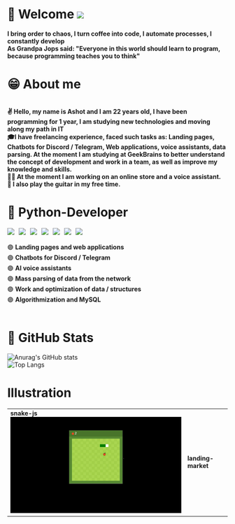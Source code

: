 # 🙋 Welcome ![](https://komarev.com/ghpvc/?username=StacLigasfolf&color=blueviolet&style=for-the-badge)

<b>I bring order to chaos, I turn coffee into code, I automate processes, I constantly develop</b><br>
<b>As Grandpa Jops said: "Everyone in this world should learn to program, because programming teaches you to think"</b>
<br />

# 😁 About me
<br>
 <b>
    ✌️ Hello, my name is Ashot and I am 22 years old, I have been programming for 1 year, I am studying new technologies and moving along my path in IT <br>
    🎓I have freelancing experience, faced such tasks as: Landing pages, Chatbots for Discord / Telegram, Web applications, voice assistants, data parsing.
     At the moment I am studying at GeekBrains to better understand the concept of development and work in a team, as well as improve my knowledge and skills. <br>
    👩‍💻 At the moment I am working on an online store and a voice assistant. <br>
    🎸 I also play the guitar in my free time.  <br>
 </b>


# 🐍 Python-Developer  
<img align="left" width="26px" src="https://img.icons8.com/color/344/python--v1.png">
<img align="left" width="26px" src="https://img.icons8.com/color/344/pycharm.png">
<img align="left" width="26px" src="https://img.icons8.com/color/344/django.png">
<img align="left" width="26px" src="https://img.icons8.com/fluency/344/sublime-text.png">
<img align="left" width="26px" src="https://img.icons8.com/color/344/html-5--v1.png">
<img align="left" width="26px" src="https://img.icons8.com/dusk/344/css3.png">
<img align="left" width="26px" src="https://img.icons8.com/color/344/mysql-logo.png"><br>
<br>
🟣 <b>Landing pages and web applications</b><br>
🟣 <b>Chatbots for Discord / Telegram</b><br>
🟣 <b>AI voice assistants</b> <br>
🟣 <b>Mass parsing of data from the network</b> <br>
🟣 <b>Work and optimization of data / structures</b><br>
🟣 <b>Algorithmization and MySQL</b><br>

<br>

# 🙂 GitHub Stats
![Anurag's GitHub stats](https://github-readme-stats.vercel.app/api?username=StacLigasfol&show_icons=true&theme=radical&text_color='white')
<br>
![Top Langs](https://github-readme-stats.vercel.app/api/top-langs/?username=StacLigasfolf&langs_count=8&text_color='red')
<br>

# Illustration
<table>
   <tr> 
      <td> <b>snake-js</b> <img src="gifs.gif" alt=""></td>
      <td> <b>landing-market</b> <img src="web.gif" alt=""></td>
   </tr>
</table>